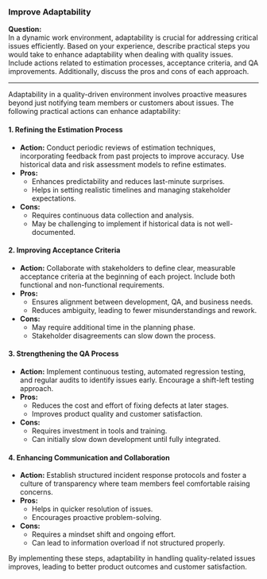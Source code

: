 ### **Improve Adaptability**

**Question:**  
In a dynamic work environment, adaptability is crucial for addressing critical issues efficiently. Based on your experience, describe practical steps you would take to enhance adaptability when dealing with quality issues. Include actions related to estimation processes, acceptance criteria, and QA improvements. Additionally, discuss the pros and cons of each approach.  

---

Adaptability in a quality-driven environment involves proactive measures beyond just notifying team members or customers about issues. The following practical actions can enhance adaptability:  

#### **1. Refining the Estimation Process**  
- **Action:** Conduct periodic reviews of estimation techniques, incorporating feedback from past projects to improve accuracy. Use historical data and risk assessment models to refine estimates.  
- **Pros:**  
  - Enhances predictability and reduces last-minute surprises.  
  - Helps in setting realistic timelines and managing stakeholder expectations.  
- **Cons:**  
  - Requires continuous data collection and analysis.  
  - May be challenging to implement if historical data is not well-documented.  

#### **2. Improving Acceptance Criteria**  
- **Action:** Collaborate with stakeholders to define clear, measurable acceptance criteria at the beginning of each project. Include both functional and non-functional requirements.  
- **Pros:**  
  - Ensures alignment between development, QA, and business needs.  
  - Reduces ambiguity, leading to fewer misunderstandings and rework.  
- **Cons:**  
  - May require additional time in the planning phase.  
  - Stakeholder disagreements can slow down the process.  

#### **3. Strengthening the QA Process**  
- **Action:** Implement continuous testing, automated regression testing, and regular audits to identify issues early. Encourage a shift-left testing approach.  
- **Pros:**  
  - Reduces the cost and effort of fixing defects at later stages.  
  - Improves product quality and customer satisfaction.  
- **Cons:**  
  - Requires investment in tools and training.  
  - Can initially slow down development until fully integrated.  

#### **4. Enhancing Communication and Collaboration**  
- **Action:** Establish structured incident response protocols and foster a culture of transparency where team members feel comfortable raising concerns.  
- **Pros:**  
  - Helps in quicker resolution of issues.  
  - Encourages proactive problem-solving.  
- **Cons:**  
  - Requires a mindset shift and ongoing effort.  
  - Can lead to information overload if not structured properly.  

By implementing these steps, adaptability in handling quality-related issues improves, leading to better product outcomes and customer satisfaction.
